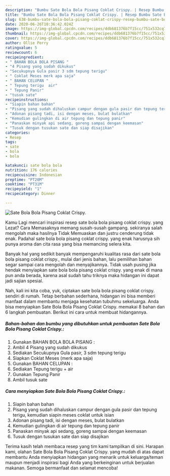 ```yaml
---
description: "Bumbu Sate Bola Bola Pisang Coklat Crispy. | Resep Bumbu Sate Bola Bola Pisang Coklat Crispy. Yang Mudah Dan Praktis"
title: "Bumbu Sate Bola Bola Pisang Coklat Crispy. | Resep Bumbu Sate Bola Bola Pisang Coklat Crispy. Yang Mudah Dan Praktis"
slug: 638-bumbu-sate-bola-bola-pisang-coklat-crispy-resep-bumbu-sate-bola-bola-pisang-coklat-crispy-yang-mudah-dan-praktis
date: 2020-06-26T10:36:42.024Z
image: https://img-global.cpcdn.com/recipes/ddb681376b7f15cc/751x532cq70/sate-bola-bola-pisang-coklat-crispy-foto-resep-utama.jpg
thumbnail: https://img-global.cpcdn.com/recipes/ddb681376b7f15cc/751x532cq70/sate-bola-bola-pisang-coklat-crispy-foto-resep-utama.jpg
cover: https://img-global.cpcdn.com/recipes/ddb681376b7f15cc/751x532cq70/sate-bola-bola-pisang-coklat-crispy-foto-resep-utama.jpg
author: Ollie Perry
ratingvalue: 5
reviewcount: 6
recipeingredient:
- " BAHAN BOLA BOLA PISANG "
- "4 Pisang yang sudah dikukus"
- "Secukupnya Gula pasir 3 sdm tepung terigu"
- " Coklat Meses merk apa saja"
- " BAHAN CELUPAN "
- " Tepung terigu  air"
- " Tepung Panir"
- "tusuk sate"
recipeinstructions:
- "Siapin bahan bahan"
- "Pisang yang sudah dihaluskan campur dengan gula pasir dan tepung terigu, kemudian siapin meses coklat untuk isian"
- "Adonan pisang tadi, isi dengan meses, bulat bulatkan"
- "Kemudian gulingkan di air tepung dan tepung panir"
- "Panaskan minyak api sedang, goreng sampai dengan keemasan"
- "Tusuk dengan tusukan sate dan siap disajikan"
categories:
- Resep
tags:
- sate
- bola
- bola

katakunci: sate bola bola 
nutrition: 176 calories
recipecuisine: Indonesian
preptime: "PT20M"
cooktime: "PT31M"
recipeyield: "1"
recipecategory: Dinner

---
```



![Sate Bola Bola Pisang Coklat Crispy.](https://img-global.cpcdn.com/recipes/ddb681376b7f15cc/751x532cq70/sate-bola-bola-pisang-coklat-crispy-foto-resep-utama.jpg)

Kamu Lagi mencari inspirasi resep sate bola bola pisang coklat crispy. yang Lezat? Cara Memasaknya memang susah-susah gampang. sekiranya salah mengolah maka hasilnya Tidak Memuaskan dan justru cenderung tidak enak. Padahal sate bola bola pisang coklat crispy. yang enak harusnya sih punya aroma dan cita rasa yang bisa memancing selera kita.



Banyak hal yang sedikit banyak mempengaruhi kualitas rasa dari sate bola bola pisang coklat crispy., mulai dari jenis bahan, lalu pemilihan bahan segar sampai cara mengolah dan menyajikannya. Tidak usah pusing jika hendak menyiapkan sate bola bola pisang coklat crispy. yang enak di mana pun anda berada, karena asal sudah tahu triknya maka hidangan ini dapat jadi sajian spesial.


Nah, kali ini kita coba, yuk, ciptakan sate bola bola pisang coklat crispy. sendiri di rumah. Tetap berbahan sederhana, hidangan ini bisa memberi manfaat dalam membantu menjaga kesehatan tubuhmu sekeluarga. Anda bisa menyiapkan Sate Bola Bola Pisang Coklat Crispy. memakai 8 bahan dan 6 langkah pembuatan. Berikut ini cara untuk membuat hidangannya.

<!--inarticleads1-->

##### Bahan-bahan dan bumbu yang dibutuhkan untuk pembuatan Sate Bola Bola Pisang Coklat Crispy.:

1. Gunakan  BAHAN BOLA BOLA PISANG :
1. Ambil 4 Pisang yang sudah dikukus
1. Sediakan Secukupnya Gula pasir, 3 sdm tepung terigu
1. Siapkan  Coklat Meses (merk apa saja)
1. Gunakan  BAHAN CELUPAN :
1. Sediakan  Tepung terigu + air
1. Gunakan  Tepung Panir
1. Ambil tusuk sate




<!--inarticleads2-->

##### Cara menyiapkan Sate Bola Bola Pisang Coklat Crispy.:

1. Siapin bahan bahan
1. Pisang yang sudah dihaluskan campur dengan gula pasir dan tepung terigu, kemudian siapin meses coklat untuk isian
1. Adonan pisang tadi, isi dengan meses, bulat bulatkan
1. Kemudian gulingkan di air tepung dan tepung panir
1. Panaskan minyak api sedang, goreng sampai dengan keemasan
1. Tusuk dengan tusukan sate dan siap disajikan




Terima kasih telah membaca resep yang tim kami tampilkan di sini. Harapan kami, olahan Sate Bola Bola Pisang Coklat Crispy. yang mudah di atas dapat membantu Anda menyiapkan hidangan yang menarik untuk keluarga/teman maupun menjadi inspirasi bagi Anda yang berkeinginan untuk berjualan makanan. Semoga bermanfaat dan selamat mencoba!

